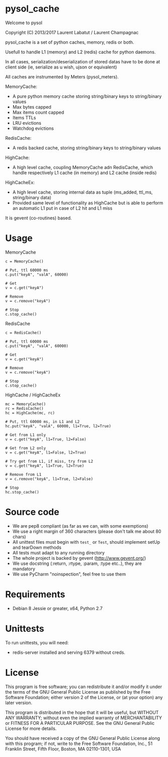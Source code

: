 pysol_cache
============

Welcome to pysol

Copyright (C) 2013/2017 Laurent Labatut / Laurent Champagnac

pysol_cache is a set of python caches, memory, redis or both.

Usefull to handle L1 (memory) and L2 (redis) cache for python daemons.

In all cases, serialization/deserialization of stored datas have to be done at client side (ie, serialize as u wish, ujson or equivalent)

All caches are instrumented by Meters (pysol_meters).

MemoryCache:
- A pure python memory cache storing string/binary keys to string/binary values
- Max bytes capped
- Max items count capped
- Items TTLs
- LRU evictions
- Watchdog evictions

RedisCache:
- A redis backed cache, storing string/binary keys to string/binary values

HighCache:
- A high level cache, coupling MemoryCache adn RedisCache, which handle respectively L1 cache (in memory) and L2 cache (inside redis)

HighCacheEx:
- A high level cache, storing internal data as tuple (ms_added, ttl_ms, string/binary data)
- Provided same level of functionality as HighCache but is able to perform an automatic L1 put in case of L2 hit and L1 miss

It is gevent (co-routines) based.

Usage
===============

MemoryCache

```
c = MemoryCache()

# Put, ttl 60000 ms
c.put("keyA", "valA", 60000)

# Get
v = c.get("keyA")

# Remove
v = c.remove("keyA")

# Stop
c.stop_cache()
```

RedisCache

```
c = RedisCache()

# Put, ttl 60000 ms
c.put("keyA", "valA", 60000)

# Get
v = c.get("keyA")

# Remove
v = c.remove("keyA")

# Stop
c.stop_cache()
```

HighCache / HighCacheEx

```
mc = MemoryCache()
rc = RedisCache()
hc = HighCache(mc, rc)

# Put, ttl 60000 ms, in L1 and L2
hc.put("keyA", "valA", 60000, l1=True, l2=True)

# Get from L1 only
v = c.get("keyA", l1=True, l2=False)

# Get from L2 only
v = c.get("keyA", l1=False, l2=True)

# Try get from L1, if miss, try from L2
v = c.get("keyA", l1=True, l2=True)

# Remove from L1
v = c.remove("keyA", l1=True, l2=False)

# Stop
hc.stop_cache()
```

Source code
===============

- We are pep8 compliant (as far as we can, with some exemptions)
- We use a right margin of 360 characters (please don't talk me about 80 chars)
- All unittest files must begin with `test_` or `Test`, should implement setUp and tearDown methods
- All tests must adapt to any running directory
- The whole project is backed by gevent (http://www.gevent.org/)
- We use docstring (:return, :rtype, :param, :type etc..), they are mandatory
- We use PyCharm "noinspection", feel free to use them

Requirements
===============

- Debian 8 Jessie or greater, x64, Python 2.7

Unittests
===============

To run unittests, you will need:

- redis-server installed and serving 6379 without creds.

License
===============

This program is free software; you can redistribute it and/or
modify it under the terms of the GNU General Public License
as published by the Free Software Foundation; either version 2
of the License, or (at your option) any later version.

This program is distributed in the hope that it will be useful,
but WITHOUT ANY WARRANTY; without even the implied warranty of
MERCHANTABILITY or FITNESS FOR A PARTICULAR PURPOSE.  See the
GNU General Public License for more details.

You should have received a copy of the GNU General Public License
along with this program; if not, write to the Free Software
Foundation, Inc., 51 Franklin Street, Fifth Floor, Boston, MA  02110-1301, USA


